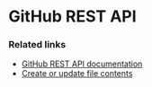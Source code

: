 # GitHub REST API

### Related links

- [GitHub REST API documentation](https://docs.github.com/en/rest?apiVersion=2022-11-28)
- [Create or update file contents](https://docs.github.com/en/rest/repos/contents?apiVersion=2022-11-28#create-or-update-file-contents)
